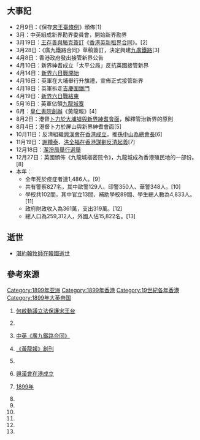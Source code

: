 ## 大事記

  - 2月9日：《保存[宋王臺條例](../Page/宋王臺.md "wikilink")》頒佈\[1\]
  - 3月：中英組成新界勘界委員會，開始新界勘界
  - 3月19日：[王存善與](../Page/王存善.md "wikilink")[駱克簽訂](../Page/駱克.md "wikilink")《[香港英新租界合同](https://zh.wikipedia.org/wiki/香港英新租界合同 "wikilink")》。\[2\]
  - 3月28日：《廣九鐵路合同》草稿簽訂，決定興建[九廣鐵路](../Page/九廣鐵路.md "wikilink")\[3\]
  - 4月8日：香港政府發出接管新界公告
  - 4月10日：新界紳耆成立「太平公局」反抗英國接管新界
  - 4月14日：[新界六日戰開始](../Page/新界六日戰.md "wikilink")
  - 4月16日：英軍在大埔舉行升旗禮，宣佈正式接管新界
  - 4月18日：英軍拆走[吉慶圍鐵門](../Page/吉慶圍.md "wikilink")
  - 4月19日：[新界六日戰結束](../Page/新界六日戰.md "wikilink")
  - 5月16日：英軍佔領[九龍城寨](https://zh.wikipedia.org/wiki/九龍城寨 "wikilink")
  - 6月：[皇仁書院創辦](../Page/皇仁書院.md "wikilink")《黃龍報》\[4\]
  - 8月2日：港督[卜力於大埔墟與新界紳耆會面](../Page/卜力.md "wikilink")，解釋管治新界的原則
  - 8月4日：港督卜力於屏山與新界紳耆會面\[5\]
  - 10月11日：反清組織[興漢會在香港成立](https://zh.wikipedia.org/wiki/興漢會 "wikilink")，推[孫中山為總會長](../Page/孫中山.md "wikilink")\[6\]
  - 11月19日：[謝纘泰](../Page/謝纘泰.md "wikilink")、[洪全福在香港謀劃反清起義](../Page/洪全福.md "wikilink")\[7\]
  - 12月18日：[潔淨局舉行選舉](https://zh.wikipedia.org/wiki/1899年香港潔淨局選舉 "wikilink")
  - 12月27日：英國頒佈《九龍城樞密院令》，九龍城成為香港殖民地的一部份。\[8\]
  - 本年：
      - 全年死於疫症者達1,486人。\[9\]
      - 共有警察827名，其中歐警129人、印警350人、華警348人。\[10\]
      - 學校共102間，其中官立13間、補助學校89間、學生總人數為4,833人。\[11\]
      - 政府財政收入為361萬，支出319萬。\[12\]
      - 總人口為259,312人，外國人佔15,822名。\[13\]

## 逝世

  - [湛約翰牧師在韓國逝世](https://zh.wikipedia.org/wiki/湛約翰 "wikilink")

## 參考來源

[Category:1899年亚洲](https://zh.wikipedia.org/wiki/Category:1899年亚洲 "wikilink")
[Category:1899年香港](https://zh.wikipedia.org/wiki/Category:1899年香港 "wikilink")
[Category:19世紀各年香港](https://zh.wikipedia.org/wiki/Category:19世紀各年香港 "wikilink")
[Category:1899年大英帝国](https://zh.wikipedia.org/wiki/Category:1899年大英帝国 "wikilink")

1.  [何啟動議立法保護宋王台](http://www.lingkee.com/chist/html/chiculture/hk/cbfz/1899/1899_hqdy.htm)


2.

3.  [中英《廣九鐵路合同》](http://www.lingkee.com/chist/html/chiculture/hk/cbfz/1899/1899_zygj.htm)


4.  [《黃龍報》創刊](http://www.lingkee.com/chist/html/chiculture/hk/cbfz/1899/1899_hlbc.htm)


5.

6.  [興漢會在港成立](http://www.lingkee.com/chist/html/chiculture/hk/cbfz/1899/1899_xhhz.htm)


7.  [1899年](http://www.lingkee.com/chist/html/chiculture/hk/cbfz/1899/1899_11.htm)


8.

9.
10.
11.
12.

13.